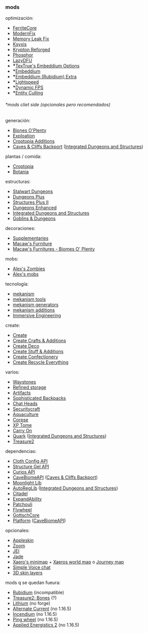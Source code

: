 ### mods

optimización:

- [FerriteCore](https://modrinth.com/mod/ferrite-core)
- [ModernFix](https://modrinth.com/mod/modernfix)
- [Memory Leak Fix](https://modrinth.com/mod/memoryleakfix)
- [Ksyxis](https://modrinth.com/mod/ksyxis)
- [Krypton Reforged](https://www.curseforge.com/minecraft/mc-mods/krypton-reforged)	
- [Phosphor](https://modrinth.com/mod/phosphor)
- [LazyDFU](https://modrinth.com/mod/lazydfu)
- **\***[TexTrue's Embeddium Options](https://modrinth.com/mod/textrues-embeddium-options)
- **\***[Embeddium](https://modrinth.com/mod/embeddium)
- **\***[Embeddium (Rubidium) Extra](https://modrinth.com/mod/rubidium-extra)
- **\***[Lightspeed](https://modrinth.com/mod/lightspeed)
- **\***[Dynamic FPS](https://modrinth.com/mod/dynamic-fps)
- **\***[Entity Culling](https://modrinth.com/mod/entityculling)
###### *mods cliet side (opcionales pero recomendados)

generación:
- [Biones O'Plenty](https://modrinth.com/mod/biomes-o-plenty)
- [Exploation](https://modrinth.com/mod/explorations)
- [Croptopia Additions](https://modrinth.com/mod/croptopia-additions)
- [Caves & Cliffs Backport](https://www.curseforge.com/minecraft/mc-mods/vanilla-backport) ([Integrated Dungeons and Structures](https://modrinth.com/mod/idas/gallery))

plantas / comida:
- [Croptopia](https://www.curseforge.com/minecraft/mc-mods/croptopia)
- [Botania](https://modrinth.com/mod/botania)

estructuras:
- [Stalwart Dungeons](https://www.curseforge.com/minecraft/mc-mods/stalwart-dungeons)
- [Dungeons Plus](https://modrinth.com/mod/dungeons-plus)
- [Structures Plus II](https://modrinth.com/mod/structures-plus-ii)
- [Dungeons Enhanced](https://modrinth.com/mod/dungeons-enhanced/gallery)
- [Integrated Dungeons and Structures](https://modrinth.com/mod/idas/gallery)
- [Goblins & Dungeons](https://modrinth.com/mod/goblins-dungeons/gallery)

decoraciones:
- [Supplementaries](https://modrinth.com/mod/supplementaries)
- [Macaw's Furniture](https://modrinth.com/mod/macaws-furniture)
- [Macaw's Furnitures - Biomes O' Plenty](https://modrinth.com/mod/macaws-furnitures-biomes-o-plenty)

mobs:
- [Alex's Zombies](https://modrinth.com/mod/alexs-zombies)
- [Alex's mobs](https://modrinth.com/mod/alexs-mobs)

tecnología:
- [mekanism](https://modrinth.com/mod/mekanism)
- [mekanism tools](https://modrinth.com/mod/mekanism-tools)
- [mekanism generators](https://modrinth.com/mod/mekanism-generators)
- [mekanism additions](https://modrinth.com/mod/mekanism-additions)
- [Immersive Engineering](https://modrinth.com/mod/immersiveengineering)

create:
- [Create](https://modrinth.com/mod/create)
- [Create Crafts & Additions](https://www.curseforge.com/minecraft/mc-mods/createaddition)
- [Create Deco](https://www.curseforge.com/minecraft/mc-mods/create-deco)
- [Create Stuff & Additions](https://modrinth.com/mod/create-stuff-additions)
- [Create Confectionery](https://www.curseforge.com/minecraft/mc-mods/create-confectionery)
- [Create Recycle Everything](https://www.curseforge.com/minecraft/mc-mods/create-recycle-everything)

varios:
- [Waystones](https://modrinth.com/mod/waystones)
- [Refined storage](https://modrinth.com/mod/refined-storage)
- [Artifacts](https://modrinth.com/mod/artifacts)
- [Sophisticated Backpacks](https://modrinth.com/mod/sophisticated-backpacks)
- [Chat Heads](https://modrinth.com/mod/chat-heads)
- [Securitycraft](https://modrinth.com/mod/security-craft)
- [Aquaculture](https://modrinth.com/mod/aquaculture)
- [Corpse](https://modrinth.com/mod/corpse)
- [XP Tome](https://modrinth.com/mod/xp-tome)
- [Carry On](https://modrinth.com/mod/carry-on)
- [Quark](https://modrinth.com/mod/quark) ([Integrated Dungeons and Structures](https://modrinth.com/mod/idas/gallery))
- [Treasure2](https://www.curseforge.com/minecraft/mc-mods/treasure2)

dependencias:
- [Cloth Config API](https://modrinth.com/mod/cloth-config)
- [Structure Gel API](https://modrinth.com/mod/structure-gel-api)
- [Curios API](https://www.curseforge.com/minecraft/mc-mods/curios)
- [CaveBiomeAPI](https://modrinth.com/mod/cavebiomeapi) ([Caves & Cliffs Backport](https://www.curseforge.com/minecraft/mc-mods/vanilla-backport))
- [Moonlight Lib](https://modrinth.com/mod/moonlight)
- [AutoRegLib](https://modrinth.com/mod/autoreglib) ([Integrated Dungeons and Structures](https://modrinth.com/mod/idas/gallery))
- [Citadel](https://modrinth.com/mod/citadel)
- [ExpandAbility](https://www.curseforge.com/minecraft/mc-mods/expandability)
- [Patchouli](https://modrinth.com/mod/patchouli)
- [Flywheel](https://www.curseforge.com/minecraft/mc-mods/flywheel)
- [GottschCore](https://modrinth.com/mod/gottschcore)
- [Platform](https://modrinth.com/mod/platform) ([CaveBiomeAPI](https://modrinth.com/mod/cavebiomeapi))

opcionales:
- [Appleskin](https://modrinth.com/mod/appleskin)
- [Zoom](https://modrinth.com/mod/zume)
- [JEI](https://modrinth.com/mod/jei)
- [Jade](https://modrinth.com/mod/jade)
- [Xaero's minimap](https://modrinth.com/mod/xaeros-minimap) + [Xaeros world map](https://modrinth.com/mod/xaeros-world-map) o [Journey map](https://modrinth.com/mod/journeymap)
- [Simple Voice chat](https://modrinth.com/plugin/simple-voice-chat)
- [3D skin layers](https://modrinth.com/mod/3dskinlayers)

mods q se quedan fueura:
- [Rubidium](https://modrinth.com/mod/rubidium) (incompatible)
- [Treasure2: Bones](https://www.curseforge.com/minecraft/mc-mods/treasure2-bones) (?)
- [Lithium](https://modrinth.com/mod/lithium) (no forge)
- [Alternate Current](https://modrinth.com/mod/alternate-current) (no 1.16.5)
- [Incendium](https://modrinth.com/datapack/incendium) (no 1.16.5)
- [Ping wheel](https://modrinth.com/mod/ping-wheel) (no 1.16.5)
- [Applied Energistics 2](https://modrinth.com/mod/ae2) (no 1.16.5)
